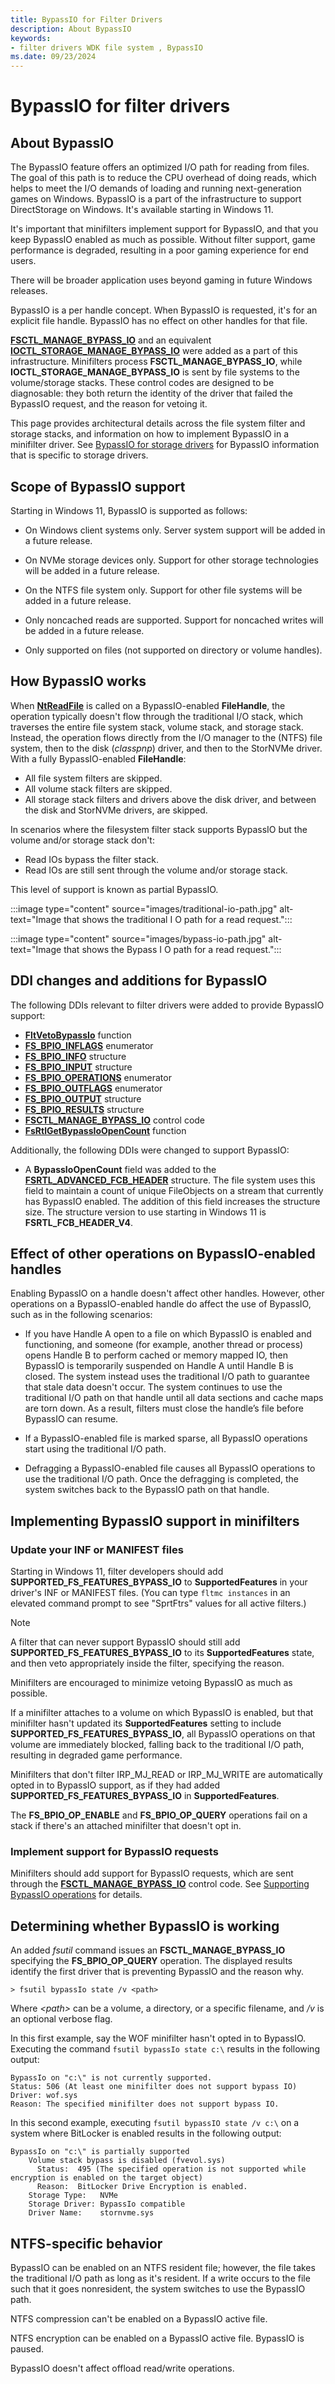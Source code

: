 ```yaml
---
title: BypassIO for Filter Drivers
description: About BypassIO
keywords:
- filter drivers WDK file system , BypassIO
ms.date: 09/23/2024
---
```


# BypassIO for filter drivers

## About BypassIO

The BypassIO feature offers an optimized I/O path for reading from files. The goal of this path is to reduce the CPU overhead of doing reads, which helps to meet the I/O demands of loading and running next-generation games on Windows. BypassIO is a part of the infrastructure to support DirectStorage on Windows. It's available starting in Windows 11.

It's important that minifilters implement support for BypassIO, and that you keep BypassIO enabled as much as possible. Without filter support, game performance is degraded, resulting in a poor gaming experience for end users.

There will be broader application uses beyond gaming in future Windows releases.

BypassIO is a per handle concept. When BypassIO is requested, it's for an explicit file handle. BypassIO has no effect on other handles for that file.

[**FSCTL_MANAGE_BYPASS_IO**](/windows-hardware/drivers/ddi/ntifs/ni-ntifs-fsctl_manage_bypass_io) and an equivalent [**IOCTL_STORAGE_MANAGE_BYPASS_IO**](/windows-hardware/drivers/ddi/ntddstor/ni-ntddstor-ioctl_storage_manage_bypass_io) were added as a part of this infrastructure. Minifilters process **FSCTL_MANAGE_BYPASS_IO**, while **IOCTL_STORAGE_MANAGE_BYPASS_IO** is sent by file systems to the volume/storage stacks. These control codes are designed to be diagnosable: they both return the identity of the driver that failed the BypassIO request, and the reason for vetoing it.

This page provides architectural details across the file system filter and storage stacks, and information on how to implement BypassIO in a minifilter driver. See [BypassIO for storage drivers](../storage/bypassio.md) for BypassIO information that is specific to storage drivers.

## Scope of BypassIO support

Starting in Windows 11, BypassIO is supported as follows:

* On Windows client systems only. Server system support will be added in a future release.

* On NVMe storage devices only. Support for other storage technologies will be added in a future release.

* On the NTFS file system only. Support for other file systems will be added in a future release.

* Only noncached reads are supported. Support for noncached writes will be added in a future release.

* Only supported on files (not supported on directory or volume handles).

## How BypassIO works

When [**NtReadFile**](/windows-hardware/drivers/ddi/ntifs/nf-ntifs-ntreadfile) is called on a BypassIO-enabled **FileHandle**, the operation typically doesn't flow through the traditional I/O stack, which traverses the entire file system stack, volume stack, and storage stack. Instead, the operation flows directly from the I/O manager to the (NTFS) file system, then to the disk (*classpnp*) driver, and then to the StorNVMe driver. With a fully BypassIO-enabled **FileHandle**:

* All file system filters are skipped.
* All volume stack filters are skipped.
* All storage stack filters and drivers above the disk driver, and between the disk and StorNVMe drivers, are skipped.

In scenarios where the filesystem filter stack supports BypassIO but the volume and/or storage stack don't:

* Read IOs bypass the filter stack.
* Read IOs are still sent through the volume and/or storage stack.

This level of support is known as partial BypassIO.

:::image type="content" source="images/traditional-io-path.jpg" alt-text="Image that shows the traditional I O path for a read request.":::

:::image type="content" source="images/bypass-io-path.jpg" alt-text="Image that shows the Bypass I O path for a read request.":::

## DDI changes and additions for BypassIO

The following DDIs relevant to filter drivers were added to provide BypassIO support:

* [**FltVetoBypassIo**](/windows-hardware/drivers/ddi/fltkernel/nf-fltkernel-fltvetobypassio) function
* [**FS_BPIO_INFLAGS**](/windows-hardware/drivers/ddi/ntifs/ne-ntifs-fs_bpio_inflags) enumerator
* [**FS_BPIO_INFO**](/windows-hardware/drivers/ddi/ntifs/ns-ntifs-fs_bpio_info) structure
* [**FS_BPIO_INPUT**](/windows-hardware/drivers/ddi/ntifs/ns-ntifs-fs_bpio_input) structure
* [**FS_BPIO_OPERATIONS**](/windows-hardware/drivers/ddi/ntifs/ne-ntifs-fs_bpio_operations) enumerator
* [**FS_BPIO_OUTFLAGS**](/windows-hardware/drivers/ddi/ntifs/ne-ntifs-fs_bpio_outflags) enumerator
* [**FS_BPIO_OUTPUT**](/windows-hardware/drivers/ddi/ntifs/ns-ntifs-fs_bpio_output) structure
* [**FS_BPIO_RESULTS**](/windows-hardware/drivers/ddi/ntifs/ns-ntifs-fs_bpio_results) structure
* [**FSCTL_MANAGE_BYPASS_IO**](/windows-hardware/drivers/ddi/ntifs/ni-ntifs-fsctl_manage_bypass_io) control code
* [**FsRtlGetBypassIoOpenCount**](/windows-hardware/drivers/ddi/ntifs/nf-ntifs-fsrtlgetbypassioopencount) function

Additionally, the following DDIs were changed to support BypassIO:

* A **BypassIoOpenCount** field was added to the [**FSRTL_ADVANCED_FCB_HEADER**](/windows-hardware/drivers/ddi/ntifs/ns-ntifs-_fsrtl_advanced_fcb_header) structure. The file system uses this field to maintain a count of unique FileObjects on a stream that currently has BypassIO enabled. The addition of this field increases the structure size. The structure version to use starting in Windows 11 is **FSRTL_FCB_HEADER_V4**.

## Effect of other operations on BypassIO-enabled handles

Enabling BypassIO on a handle doesn't affect other handles. However, other operations on a BypassIO-enabled handle do affect the use of BypassIO, such as in the following scenarios:

* If you have Handle A open to a file on which BypassIO is enabled and functioning, and someone (for example, another thread or process) opens Handle B to perform cached or memory mapped IO, then BypassIO is temporarily suspended on Handle A until Handle B is closed. The system instead uses the traditional I/O path to guarantee that stale data doesn't occur. The system continues to use the traditional I/O path on that handle until all data sections and cache maps are torn down. As a result, filters must close the handle’s file before BypassIO can resume.

* If a BypassIO-enabled file is marked sparse, all BypassIO operations start using the traditional I/O path.

* Defragging a BypassIO-enabled file causes all BypassIO operations to use the traditional I/O path. Once the defragging is completed, the system switches back to the BypassIO path on that handle.

## Implementing BypassIO support in minifilters

### Update your INF or MANIFEST files

Starting in Windows 11, filter developers should add **SUPPORTED_FS_FEATURES_BYPASS_IO** to **SupportedFeatures** in your driver's INF or MANIFEST files. (You can type ```fltmc instances``` in an elevated command prompt to see "SprtFtrs" values for all active filters.)

> [!NOTE]
> A filter that can never support BypassIO should still add **SUPPORTED_FS_FEATURES_BYPASS_IO** to its **SupportedFeatures** state, and then veto appropriately inside the filter, specifying the reason.
>
> Minifilters are encouraged to minimize vetoing BypassIO as much as possible.

If a minifilter attaches to a volume on which BypassIO is enabled, but that minifilter hasn't updated its **SupportedFeatures** setting to include **SUPPORTED_FS_FEATURES_BYPASS_IO**, all BypassIO operations on that volume are immediately blocked, falling back to the traditional I/O path, resulting in degraded game performance.

Minifilters that don't filter IRP_MJ_READ or IRP_MJ_WRITE are automatically opted in to BypassIO support, as if they had added **SUPPORTED_FS_FEATURES_BYPASS_IO** in **SupportedFeatures**.

The **FS_BPIO_OP_ENABLE** and **FS_BPIO_OP_QUERY** operations fail on a stack if there's an attached minifilter that doesn't opt in.

### Implement support for BypassIO requests

Minifilters should add support for BypassIO requests, which are sent through the [**FSCTL_MANAGE_BYPASS_IO**](/windows-hardware/drivers/ddi/ntifs/ni-ntifs-fsctl_manage_bypass_io) control code. See [Supporting BypassIO operations](bypassio-operations.md) for details.

## Determining whether BypassIO is working

An added *fsutil* command issues an **FSCTL_MANAGE_BYPASS_IO** specifying the **FS_BPIO_OP_QUERY** operation. The displayed results identify the first driver that is preventing BypassIO and the reason why.

``` Command
> fsutil bypassIo state /v <path>
```

Where *\<path>* can be a volume, a directory, or a specific filename, and */v* is an optional verbose flag.

In this first example, say the WOF minifilter hasn't opted in to BypassIO. Executing the command ```fsutil bypassIo state c:\``` results in the following output:

``` output
BypassIo on "c:\" is not currently supported.
Status: 506 (At least one minifilter does not support bypass IO)
Driver: wof.sys
Reason: The specified minifilter does not support bypass IO.
```

In this second example, executing ```fsutil bypassIO state /v c:\``` on a system where BitLocker is enabled results in the following output:

``` output
BypassIo on "c:\" is partially supported
    Volume stack bypass is disabled (fvevol.sys)
      Status:  495 (The specified operation is not supported while encryption is enabled on the target object)
      Reason:  BitLocker Drive Encryption is enabled.
    Storage Type:   NVMe
    Storage Driver: BypassIo compatible
    Driver Name:    stornvme.sys
```

## NTFS-specific behavior

BypassIO can be enabled on an NTFS resident file; however, the file takes the traditional I/O path as long as it's resident. If a write occurs to the file such that it goes nonresident, the system switches to use the BypassIO path.

NTFS compression can't be enabled on a BypassIO active file.

NTFS encryption can be enabled on a BypassIO active file. BypassIO is paused.

BypassIO doesn't affect offload read/write operations.
